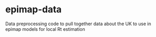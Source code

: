 # epimap-data
Data preprocessing code to pull together data about the UK to use in epimap models for local Rt estimation
